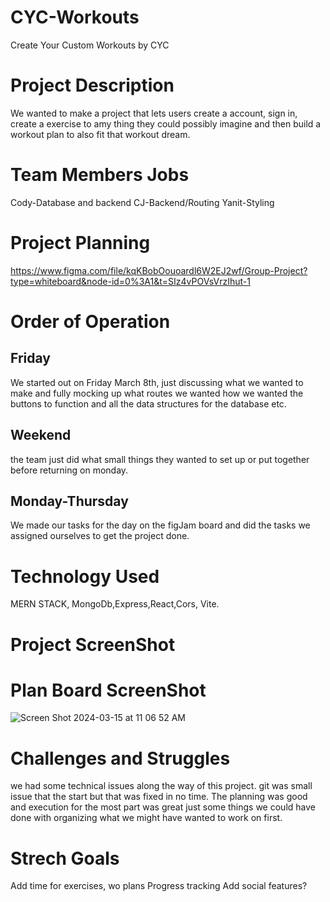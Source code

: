 # CYC-Workouts
Create Your Custom Workouts by CYC
# Project Description
We wanted to make a project that lets users create a account, sign in, create a exercise to amy thing they could possibly imagine and then build a workout plan to also fit that workout dream. 
# Team Members Jobs
Cody-Database and backend 
CJ-Backend/Routing
Yanit-Styling
# Project Planning
https://www.figma.com/file/kqKBobOouoardl6W2EJ2wf/Group-Project?type=whiteboard&node-id=0%3A1&t=SIz4vPOVsVrzIhut-1 
# Order of Operation
 ## Friday
   We started out on Friday March 8th, just discussing what we wanted to make and fully mocking up what routes we wanted how we wanted the buttons to function and all the data structures for the database etc.
  ## Weekend
  the team just did what small things they wanted to set up or put together before returning on monday.
  ## Monday-Thursday
  We made our tasks for the day on the figJam board and did the tasks we assigned ourselves to get the project done.
  # Technology Used
  MERN STACK, MongoDb,Express,React,Cors, Vite.
# Project ScreenShot

# Plan Board ScreenShot
![Screen Shot 2024-03-15 at 11 06 52 AM](https://github.com/whoever11/CYC-WorkoutsCJ/assets/148389997/4190b14f-9aa4-49ee-be52-f1f16c92849c)

# Challenges and Struggles 
  we had some technical issues along the way of this project. git was small issue that the start but that was fixed in no time. The planning was good and execution for the most part was great just some things we could have done with organizing what we might have wanted to work on first.

# Strech Goals 
Add time for exercises, wo plans
Progress tracking 
Add social features?
